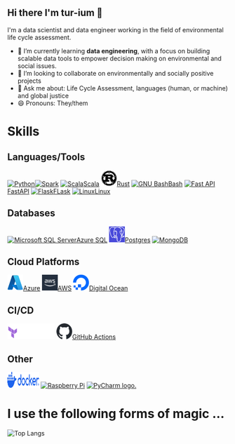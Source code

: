 ## Hi there I'm tur-ium 👋
I'm a data scientist and data engineer working in the field of environmental life cycle assessment.

- 🌱 I’m currently learning **data engineering**, with a focus on building scalable data tools to empower decision making on environmental and social issues.
- 👯 I’m looking to collaborate on environmentally and socially positive projects
- 💬 Ask me about: Life Cycle Assessment, languages (human, or machine) and global justice
- 😄 Pronouns: They/them

<h1>Skills</h1>
<h2>Languages/Tools</h2>
<p align="left">
  <a href="https://www.python.org/" target="_blank" rel="noreferrer"><img src="https://www.python.org/static/community_logos/python-logo-generic.svg" width="108" height="36" alt="Python" /></a><a href="https://spark.apache.org/"><img src="https://upload.wikimedia.org/wikipedia/commons/f/f3/Apache_Spark_logo.svg" width="72" height="36" alt="Spark" /></a>
  <a href='https://www.scala-lang.org/'><img src="https://www.scala-lang.org/resources/img/scala-logo.png" height="36" width="72" alt="Scala" />Scala</a>
  <a href="https://www.rust-lang.org/" target="_blank" rel="noreferrer"><img src="https://github.com/rust-lang/rust-artwork/blob/master/logo/rust-logo-blk.svg" width="36" height="36" alt="Rust" />Rust</a>
  <a href="https://www.gnu.org/software/bash/" target="_blank" rel="noreferrer"><img src="https://raw.githubusercontent.com/danielcranney/readme-generator/main/public/icons/skills/gnubash.svg" width="36" height="36" alt="GNU Bash" />Bash</a>
  <a href="https://fastapi.tiangolo.com/" target="_blank" rel="noreferrer"><img src="https://raw.githubusercontent.com/danielcranney/readme-generator/main/public/icons/skills/fastapi-colored.svg" width="36" height="36" alt="Fast API" />FastAPI</a>
  <a href="https://flask.palletsprojects.com/en/2.0.x/" target="_blank" rel="noreferrer"><img src="https://raw.githubusercontent.com/danielcranney/readme-generator/main/public/icons/skills/flask-colored.svg" width="36" height="36" alt="Flask" />FLask</a>
  <a href="https://www.linux.org" target="_blank" rel="noreferrer"><img src="https://raw.githubusercontent.com/danielcranney/readme-generator/main/public/icons/skills/linux-colored.svg" width="36" height="36" alt="Linux" />Linux</a>
</p>
  <h2>Databases</h2>
<p align="left">
  <a href="https://www.microsoft.com/sql/"><img src="https://cdn-dynmedia-1.microsoft.com/is/image/microsoftcorp/Blade005_Capabilities_71x71_a_2x?resMode=sharp2&op_usm=1.5,0.65,15,0&wid=192&hei=192&qlt=75&fit=constrain" width="36" height="36" alt="Microsoft SQL Server" />Azure SQL</a>
  <a href="https://www.postgresql.org/" target="_blank" rel="noreferrer"><img src="slonik_postgres_elephant.svg" width="36" height="36" alt="PostgreSQL" />Postgres</a>
    <a href="https://www.mongodb.com/" target="_blank" rel="noreferrer"><img src="https://webimages.mongodb.com/_com_assets/cms/kuyj3d95v5vbmm2f4-horizontal_white.svg?auto=format%252Ccompress" width="72" height="36" alt="MongoDB" /></a>
  
</p>

<h2>Cloud Platforms</h2>
<p align="left">
  <a href="https://azure.microsoft.com" target="_blank" rel="noreferrer"><img src="10018-icon-service-Azure-A.svg" width="36" height="36" alt="Azure" />Azure</a>
  <a href="https://aws.amazon.com" target="_blank" rel="noreferrer"><img src="AWS-Cloud-logo_32.svg" width="36" height="36" alt="Amazon Web Services" />AWS</a>
  <a href="https://www.digitalocean.com" target="_blank" rel="noreferrer"><img src="DigitalOcean_icon.svg" width="36" height="36" alt="Digital Ocean" />Digital Ocean</a>
  </p>
<h2>CI/CD</h2>
<p>
<a href="https://www.terraform.io/"><img src="Hc Terraform on black.svg" height="36" width="108" alt="Terraform" /></a>
<a href="https://docs.github.com/en/actions"><img src="github-mark.svg" height="36" width="36" alt="GitHub Actions" />GitHub Actions</a>
</p>
<h2>Other</h2>
<p>
  <a href="https://www.docker.com/" target="_blank" rel="noreferrer"><img src="docker-logo-blue.svg" height="36" width="72" alt="Docker"/></a>
  <a href="https://www.raspberrypi.org/" target="_blank" rel="noreferrer"><img src="https://raw.githubusercontent.com/danielcranney/readme-generator/main/public/icons/skills/raspberrypi-colored.svg" width="36" height="36" alt="Raspberry Pi" /></a>
  <a href=''><img src="https://resources.jetbrains.com/storage/products/company/brand/logos/PyCharm.png" alt="PyCharm logo." height="36" width="108"></a>
</p>
                    

# I use the following forms of magic ...
![Top Langs](https://github-readme-stats.vercel.app/api/top-langs/?username=tur-ium&size_weight=0.5&count_weight=0.5)
